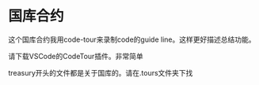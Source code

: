 # 国库合约

这个国库合约我用code-tour来录制code的guide line。这样更好描述总结功能。

请下载VSCode的CodeTour插件。非常简单

treasury开头的文件都是关于国库的。请在.tours文件夹下找
